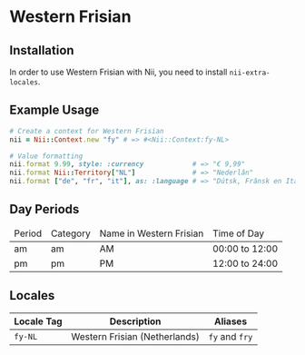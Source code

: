 <!-- This file has been generated. Source: src/docs/languages/_template.md.erb -->

# Western Frisian

## Installation

In order to use Western Frisian with Nii, you need to install `nii-extra-locales`.

## Example Usage

``` ruby
# Create a context for Western Frisian
nii = Nii::Context.new "fy" # => #<Nii::Context:fy-NL>

# Value formatting
nii.format 9.99, style: :currency            # => "€ 9,99"
nii.format Nii::Territory["NL"]              # => "Nederlân"
nii.format ["de", "fr", "it"], as: :language # => "Dútsk, Frânsk en Italiaansk"
```

## Day Periods


<table>
  <thead>
    <tr>
      <td>Period</td>
      <td>Category</td>
      <td>Name in Western Frisian</td>
      <td>Time of Day</td>
    </tr>
  </thead>
  <tbody>
    <tr>
      <td>am</td>
      <td>am</td>
      <td>AM</td>
      <td>00:00 to 12:00</td>
    </tr>
    <tr>
      <td>pm</td>
      <td>pm</td>
      <td>PM</td>
      <td>12:00 to 24:00</td>
    </tr>
  </tbody>
</table>



## Locales

<table>
  <thead>
    <tr>
      <th>Locale Tag</th>
      <th>Description</th>
      <th>Aliases</th>
    </tr>
  </thead>
  <tbody>
    <tr>
      <td><code>fy-NL</code></td>
      <td>Western Frisian (Netherlands)</td>
      <td><code>fy</code> and <code>fry</code></td>
    </tr>
  </tbody>
</table>

